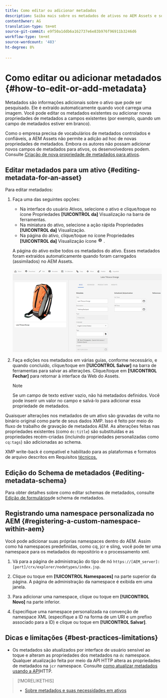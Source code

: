```yaml
---
title: Como editar ou adicionar metadados
description: Saiba mais sobre os metadados de ativos no AEM Assets e sobre as várias maneiras pelas quais você pode editar os metadados de ativos.
contentOwner: AG
translation-type: tm+mt
source-git-commit: e9f50a1ddb6a162737e6e83b976f96911b3246d6
workflow-type: tm+mt
source-wordcount: '483'
ht-degree: 8%

---
```



# Como editar ou adicionar metadados {#how-to-edit-or-add-metadata}

Metadados são informações adicionais sobre o ativo que pode ser pesquisado. Ele é extraído automaticamente quando você carrega uma imagem. Você pode editar os metadados existentes ou adicionar novas propriedades de metadados a campos existentes (por exemplo, quando um campo de metadados estiver em branco).

Como o empresa precisa de vocabulários de metadados controlados e confiáveis, a AEM Assets não permite a adição ad hoc de novas propriedades de metadados. Embora os autores não possam adicionar novos campos de metadados para ativos, os desenvolvedores podem. Consulte [Criação de nova propriedade de metadados para ativos](meta-edit.md#editing-metadata-schema).

## Editar metadados para um ativo {#editing-metadata-for-an-asset}

Para editar metadados:

1. Faça uma das seguintes opções:

   * Na interface do usuário Ativos, selecione o ativo e clique/toque no ícone Propriedades **[!UICONTROL da]** Visualização na barra de ferramentas.
   * Na miniatura do ativo, selecione a ação rápida Propriedades **[!UICONTROL da]** Visualização.
   * Na página do ativo, clique/toque no ícone Propriedades **[!UICONTROL da]** Visualização ícone ![informações da barra de ferramentas](assets/do-not-localize/info_icon.png) .

   A página do ativo exibe todos os metadados do ativo. Esses metadados foram extraídos automaticamente quando foram carregados (assimilados) no AEM Assets.

   ![chlimage_1-169](assets/chlimage_1-169.png)

1. Faça edições nos metadados em várias guias, conforme necessário, e quando concluído, clique/toque em **[!UICONTROL Salvar]** na barra de ferramentas para salvar as alterações. Clique/toque em **[!UICONTROL Fechar]** para retornar à interface da Web do Assets.

   >[!NOTE]
   >
   >Se um campo de texto estiver vazio, não há metadados definidos. Você pode inserir um valor no campo e salvá-lo para adicionar essa propriedade de metadados.

Quaisquer alterações nos metadados de um ativo são gravadas de volta no binário original como parte de seus dados XMP. Isso é feito por meio do fluxo de trabalho de gravação de metadados AEM. As alterações feitas nas propriedades existentes (como `dc:title`) são substituídas e as propriedades recém-criadas (incluindo propriedades personalizadas como `cq:tags`) são adicionadas ao schema.

XMP write-back é compatível e habilitado para as plataformas e formatos de arquivo descritos em Requisitos [técnicos.](/help/sites-deploying/technical-requirements.md)

## Edição do Schema de metadados {#editing-metadata-schema}

Para obter detalhes sobre como editar schemas de metadados, consulte [Edição de formulários](metadata-schemas.md#editing-metadata-schema-forms)de schema de metadados.

## Registrando uma namespace personalizada no AEM {#registering-a-custom-namespace-within-aem}

Você pode adicionar suas próprias namespaces dentro do AEM. Assim como há namespaces predefinidas, como cq, jcr e sling, você pode ter uma namespace para os metadados do repositório e o processamento xml.

1. Vá para a página de administração do tipo de nó `https://[AEM_server]:[port]/crx/explorer/nodetypes/index.jsp`.
1. Clique ou toque em **[!UICONTROL Namespaces]** na parte superior da página. A página de administração da namespace é exibida em uma janela.

1. Para adicionar uma namespace, clique ou toque em **[!UICONTROL Novo]** na parte inferior.
1. Especifique uma namespace personalizada na convenção de namespace XML (especifique a ID na forma de um URI e um prefixo associado para a ID) e clique ou toque em **[!UICONTROL Salvar]**.

## Dicas e limitações {#best-practices-limitations}

* Os metadados são atualizados por interface de usuário sensível ao toque e alteram as propriedades dos metadados na `dc` namespace. Qualquer atualização feita por meio da API HTTP altera as propriedades de metadados na `jcr` namespace. Consulte [como atualizar metadados usando a API](/help/assets/mac-api-assets.md#update-asset-metadata)HTTP.

>[!MORELIKETHIS]
>
>* [Sobre metadados e suas necessidades em ativos](metadata.md)